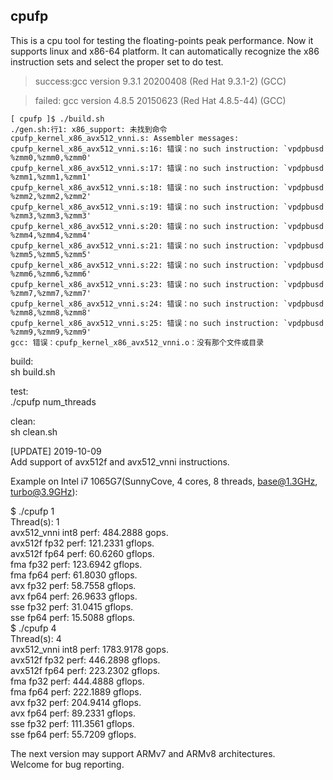 ## cpufp


This is a cpu tool for testing the floating-points peak performance. Now it supports linux and x86-64 platform. It can automatically recognize the x86 instruction sets and select the proper set to do test.


> success:gcc version 9.3.1 20200408 (Red Hat 9.3.1-2) (GCC)

> failed: gcc version 4.8.5 20150623 (Red Hat 4.8.5-44) (GCC)
```
[ cpufp ]$ ./build.sh
./gen.sh:行1: x86_support: 未找到命令
cpufp_kernel_x86_avx512_vnni.s: Assembler messages:
cpufp_kernel_x86_avx512_vnni.s:16: 错误：no such instruction: `vpdpbusd %zmm0,%zmm0,%zmm0'
cpufp_kernel_x86_avx512_vnni.s:17: 错误：no such instruction: `vpdpbusd %zmm1,%zmm1,%zmm1'
cpufp_kernel_x86_avx512_vnni.s:18: 错误：no such instruction: `vpdpbusd %zmm2,%zmm2,%zmm2'
cpufp_kernel_x86_avx512_vnni.s:19: 错误：no such instruction: `vpdpbusd %zmm3,%zmm3,%zmm3'
cpufp_kernel_x86_avx512_vnni.s:20: 错误：no such instruction: `vpdpbusd %zmm4,%zmm4,%zmm4'
cpufp_kernel_x86_avx512_vnni.s:21: 错误：no such instruction: `vpdpbusd %zmm5,%zmm5,%zmm5'
cpufp_kernel_x86_avx512_vnni.s:22: 错误：no such instruction: `vpdpbusd %zmm6,%zmm6,%zmm6'
cpufp_kernel_x86_avx512_vnni.s:23: 错误：no such instruction: `vpdpbusd %zmm7,%zmm7,%zmm7'
cpufp_kernel_x86_avx512_vnni.s:24: 错误：no such instruction: `vpdpbusd %zmm8,%zmm8,%zmm8'
cpufp_kernel_x86_avx512_vnni.s:25: 错误：no such instruction: `vpdpbusd %zmm9,%zmm9,%zmm9'
gcc: 错误：cpufp_kernel_x86_avx512_vnni.o：没有那个文件或目录
```


build:  
sh build.sh

test:  
./cpufp num_threads

clean:  
sh clean.sh

[UPDATE] 2019-10-09  
Add support of avx512f and avx512_vnni instructions.

Example on Intel i7 1065G7(SunnyCove, 4 cores, 8 threads, base@1.3GHz, turbo@3.9GHz):

$ ./cpufp 1  
Thread(s): 1  
avx512_vnni int8 perf: 484.2888 gops.  
avx512f fp32 perf: 121.2331 gflops.  
avx512f fp64 perf: 60.6260 gflops.  
fma fp32 perf: 123.6942 gflops.  
fma fp64 perf: 61.8030 gflops.  
avx fp32 perf: 58.7558 gflops.  
avx fp64 perf: 26.9633 gflops.  
sse fp32 perf: 31.0415 gflops.  
sse fp64 perf: 15.5088 gflops.  
$ ./cpufp 4  
Thread(s): 4  
avx512_vnni int8 perf: 1783.9178 gops.  
avx512f fp32 perf: 446.2898 gflops.  
avx512f fp64 perf: 223.2302 gflops.  
fma fp32 perf: 444.4888 gflops.  
fma fp64 perf: 222.1889 gflops.  
avx fp32 perf: 204.9414 gflops.  
avx fp64 perf: 89.2331 gflops.  
sse fp32 perf: 111.3561 gflops.  
sse fp64 perf: 55.7209 gflops.  

The next version may support ARMv7 and ARMv8 architectures.  
Welcome for bug reporting.
